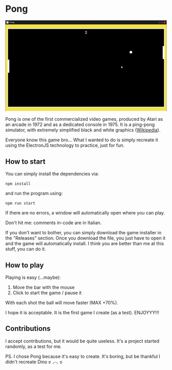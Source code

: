 # Pong

![Pong preview](https://github.com/Ornitorink0/Pong/blob/main/public/pong-preview.gif "GIF - Pong Preview")

Pong is one of the first commercialized video games, produced by Atari as an arcade in 1972 and as a dedicated console in 1975. It is a ping-pong simulator, with extremely simplified black and white graphics ([Wikipedia](https://it.wikipedia.org/wiki/Pong)).

Everyone know this game bro... What I wanted to do is simply recreate it using the ElectronJS technology to practice, just for fun.

## How to start

You can simply install the dependencies via:

```shell
npm install
```

and run the program using:

```shell
npm run start
```

If there are no errors, a window will automatically open where you can play.

Don't hit me: comments in-code are in Italian.

If you don't want to bother, you can simply download the game installer in the "Releases" section. Once you download the file, you just have to open it and the game will automatically install. I think you are better than me at this stuff, you can do it.

## How to play

Playing is easy (...maybe):

1. Move the bar with the mouse
2. Click to start the game / pause it

With each shot the ball will move faster (MAX +70%).

I hope it is acceptable. It is the first game I create (as a test). ENJOYYY!!!

## Contributions

I accept contributions, but it would be quite useless. It's a project started randomly, as a test for me.

PS. I chose Pong because it's easy to create. It's boring, but be thankful I didn't recreate Dino ಠ╭╮ಠ
